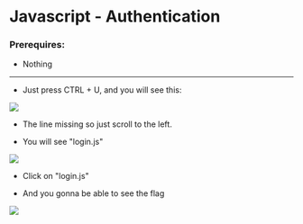 # Javascript - Authentication

### Prerequires:

- Nothing

-----------------

- Just press CTRL + U, and you will see this:

<img src="https://cdn.discordapp.com/attachments/698984879823519827/774996471145431040/unknown.png">

- The line missing so just scroll to the left.

- You will see "login.js"

<img src="https://cdn.discordapp.com/attachments/698984879823519827/774996661311242250/unknown.png"> 

- Click on "login.js"

- And you gonna be able to see the flag

<img src="https://cdn.discordapp.com/attachments/698984879823519827/774996898464399410/unknown.png">
